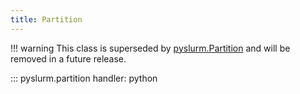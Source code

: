```yaml
---
title: Partition
---
```


!!! warning
    This class is superseded by [pyslurm.Partition](../partition.md) and will
    be removed in a future release.

::: pyslurm.partition
    handler: python
